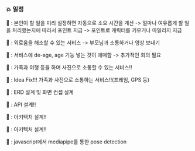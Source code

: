 ### :boom: 일정

:speech_balloon: : 본인이 할 일을 미리 설정하면 자동으로 소요 시간을 계산 -> 얼마나 여유롭게 할 일을 처리했는지에 따라서 포인트 지급 -> 포인트로 캐릭터를 키우거나 마일리지 지급

:speech_balloon: : 외로움을 해소할 수 있는 서비스 -> 부모님과 소통하거나 영상 보내기

:speech_balloon: : 서비스에 de-age, age 기능 넣는 것이 애매함 -> 추가적인 회의 필요

:speech_balloon: : 가족과 여행 등을 하며 사진으로 소통할 수 있는 서비스!!

:speech_balloon: : Idea Fix!!! 가족과 사진으로 소통하는 서비스!!(프레임, GPS 등)

:speech_balloon: : ERD 설계 및 화면 컨셉 설계

:speech_balloon: : API 설계!!

:speech_balloon: : 아키텍처 설계!!

:speech_balloon: : 아키텍처 설계!!

:speech_balloon: : javascript에서 mediapipe를 통한 pose detection
